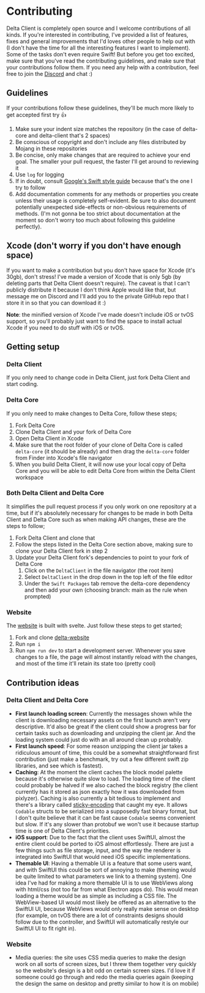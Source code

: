 # Contributing

Delta Client is completely open source and I welcome contributions of all kinds. If you're interested in contributing, I've provided a list of features, fixes and general improvements that I'd loves other people to help out with (I don't have the time for all the interesting features I want to implement). Some of the tasks don't even require Swift! But before you get too excited, make sure that you've read the contributing guidelines, and make sure that your contributions follow them. If you need any help with a contribution, feel free to join the [Discord](https://discord.gg/xZPyDbmR6k) and chat :)

## Guidelines

If your contributions follow these guidelines, they'll be much more likely to get accepted first try :thumbsup:

1. Make sure your indent size matches the repository (in the case of delta-core and delta-client that's 2 spaces)
2. Be conscious of copyright and don't include any files distributed by Mojang in these repositories
3. Be concise, only make changes that are required to achieve your end goal. The smaller your pull request, the faster I'll get around to reviewing it
4. Use `log` for logging
5. If in doubt, consult [Google's Swift style guide](https://google.github.io/swift/#function-declarations) because that's the one I try to follow
6. Add documentation comments for any methods or properties you create unless their usage is completely self-evident. Be sure to also document potentially unexpected side-effects or non-obvious requirements of methods. (I'm not gonna be too strict about documentation at the moment so don't worry too much about following this guideline perfectly).

## Xcode (don't worry if you don't have enough space)

If you want to make a contribution but you don't have space for Xcode (it's 30gb), don't stress! I've made a version of Xcode that is only 5gb (by deleting parts that Delta Client doesn't require). The caveat is that I can't publicly distribute it because I don't think Apple would like that, but message me on Discord and I'll add you to the private GitHub repo that I store it in so that you can download it :)

**Note**: the minified version of Xcode I've made doesn't include iOS or tvOS support, so you'll probably just want to find the space to install actual Xcode if you need to do stuff with iOS or tvOS.

## Getting setup

### Delta Client

If you only need to change code in Delta Client, just fork Delta Client and start coding.

### Delta Core

If you only need to make changes to Delta Core, follow these steps;

1. Fork Delta Core
2. Clone Delta Client and your fork of Delta Core
3. Open Delta Client in Xcode
4. Make sure that the root folder of your clone of Delta Core is called `delta-core` (it should be already) and then drag the `delta-core` folder from Finder into Xcode's file navigator
5. When you build Delta Client, it will now use your local copy of Delta Core and you will be able to edit Delta Core from within the Delta Client workspace

### Both Delta Client and Delta Core

It simplifies the pull request process if you only work on one repository at a time, but if it's absolutely necessary for changes to be made in both Delta Client and Delta Core such as when making API changes, these are the steps to follow;

1. Fork Delta Client and clone that
2. Follow the steps listed in the Delta Core section above, making sure to clone your Delta Client fork in step 2
3. Update your Delta Client fork's dependencies to point to your fork of Delta Core
   1. Click on the `DeltaClient` in the file navigator (the root item)
   2. Select `DeltaClient` in the drop down in the top left of the file editor
   3. Under the `Swift Packages` tab remove the delta-core dependency and then add your own (choosing branch: main as the rule when prompted)

### Website

The [website](https://delta.stackotter.dev) is built with svelte. Just follow these steps to get started;

1. Fork and clone [delta-website](https://github.com/stackotter/delta-website) 
2. Run `npm i`
3. Run `npm run dev` to start a development server. Whenever you save changes to a file, the page will almost instantly reload with the changes, and most of the time it'll retain its state too (pretty cool)

## Contribution ideas

### Delta Client and Delta Core

- **First launch loading screen**: Currently the messages shown while the client is downloading necessary assets on the first launch aren't very descriptive. It'd also be great if the client could show a progress bar for certain tasks such as downloading and unzipping the client jar. And the loading system could just do with an all around clean up probably.
- **First launch speed**: For some reason unzipping the client jar takes a ridiculous amount of time, this could be a somewhat straightforward first contribution (just make a benchmark, try out a few different swift zip libraries, and see which is fastest).
- **Caching**: At the moment the client caches the block model palette because it's otherwise quite slow to load. The loading time of the client could probably be halved if we also cached the block registry (the client currently has it stored as json exactly how it was downloaded from pixlyzer). Caching is also currently a bit tedious to implement and there's a library called [sticky-encoding](https://github.com/stickytools/sticky-encoding) that caught my eye. It allows `Codable` structs to be serialized into a supposedly fast binary format, but I don't quite believe that it can be fast cause `Codable` seems convenient but slow. If it's any slower than protobuf we won't use it because startup time is one of Delta Client's priorities.
- **iOS support**: Due to the fact that the client uses SwiftUI, almost the entire client could be ported to iOS almost effortlessly. There are just a few things such as file storage, input, and the way the renderer is integrated into SwiftUI that would need iOS specific implementations.
- **Themable UI**: Having a themable UI is a feature that some users want, and with SwiftUI this could be sort of annoying to make (theming would be quite limited to what parameters we link to a theming system). One idea I've had for making a more themable UI is to use WebViews along with html/css (not too far from what Electron apps do). This would mean loading a theme would be as simple as including a CSS file. The WebView-based UI would most likely be offered as an alternative to the SwiftUI UI, because WebViews would only really make sense on desktop (for example, on tvOS there are a lot of constraints designs should follow due to the controller, and SwiftUI will automatically restyle our SwiftUI UI to fit right in).

### Website 

- Media queries: the site uses CSS media queries to make the design work on all sorts of screen sizes, but I threw them together very quickly so the website's design is a bit odd on certain screen sizes. I'd love it if someone could go through and redo the media queries again (keeping the design the same on desktop and pretty similar to how it is on mobile)